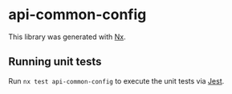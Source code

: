 # api-common-config

This library was generated with [Nx](https://nx.dev).

## Running unit tests

Run `nx test api-common-config` to execute the unit tests via [Jest](https://jestjs.io).
